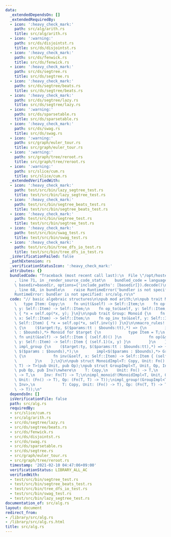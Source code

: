 ```yaml
---
data:
  _extendedDependsOn: []
  _extendedRequiredBy:
  - icon: ':heavy_check_mark:'
    path: src/alg/arith.rs
    title: src/alg/arith.rs
  - icon: ':warning:'
    path: src/ds/disjointst.rs
    title: src/ds/disjointst.rs
  - icon: ':heavy_check_mark:'
    path: src/ds/fenwick.rs
    title: src/ds/fenwick.rs
  - icon: ':heavy_check_mark:'
    path: src/ds/segtree.rs
    title: src/ds/segtree.rs
  - icon: ':heavy_check_mark:'
    path: src/ds/segtree/beats.rs
    title: src/ds/segtree/beats.rs
  - icon: ':heavy_check_mark:'
    path: src/ds/segtree/lazy.rs
    title: src/ds/segtree/lazy.rs
  - icon: ':warning:'
    path: src/ds/sparsetable.rs
    title: src/ds/sparsetable.rs
  - icon: ':heavy_check_mark:'
    path: src/ds/swag.rs
    title: src/ds/swag.rs
  - icon: ':warning:'
    path: src/graph/euler_tour.rs
    title: src/graph/euler_tour.rs
  - icon: ':warning:'
    path: src/graph/tree/reroot.rs
    title: src/graph/tree/reroot.rs
  - icon: ':warning:'
    path: src/slice/cum.rs
    title: src/slice/cum.rs
  _extendedVerifiedWith:
  - icon: ':heavy_check_mark:'
    path: test/src/bin/lazy_segtree_test.rs
    title: test/src/bin/lazy_segtree_test.rs
  - icon: ':heavy_check_mark:'
    path: test/src/bin/segtree_beats_test.rs
    title: test/src/bin/segtree_beats_test.rs
  - icon: ':heavy_check_mark:'
    path: test/src/bin/segtree_test.rs
    title: test/src/bin/segtree_test.rs
  - icon: ':heavy_check_mark:'
    path: test/src/bin/swag_test.rs
    title: test/src/bin/swag_test.rs
  - icon: ':heavy_check_mark:'
    path: test/src/bin/tree_dfs_io_test.rs
    title: test/src/bin/tree_dfs_io_test.rs
  _isVerificationFailed: false
  _pathExtension: rs
  _verificationStatusIcon: ':heavy_check_mark:'
  attributes: {}
  bundledCode: "Traceback (most recent call last):\n  File \"/opt/hostedtoolcache/Python/3.9.1/x64/lib/python3.9/site-packages/onlinejudge_verify/documentation/build.py\"\
    , line 71, in _render_source_code_stat\n    bundled_code = language.bundle(stat.path,\
    \ basedir=basedir, options={'include_paths': [basedir]}).decode()\n  File \"/opt/hostedtoolcache/Python/3.9.1/x64/lib/python3.9/site-packages/onlinejudge_verify/languages/user_defined.py\"\
    , line 68, in bundle\n    raise RuntimeError('bundler is not specified: {}'.format(path.as_posix()))\n\
    RuntimeError: bundler is not specified: src/alg.rs\n"
  code: "// basic algebraic structures\n\npub mod arith;\n\npub trait Monoid {\n \
    \   type Item: Copy;\n    fn unit(&self) -> Self::Item;\n    fn op(&self, x: Self::Item,\
    \ y: Self::Item) -> Self::Item;\n    fn op_to(&self, y: Self::Item, x: &mut Self::Item)\
    \ { *x = self.op(*x, y); }\n}\n\npub trait Group: Monoid {\n    fn inv(&self,\
    \ x: Self::Item) -> Self::Item;\n    fn op_inv_to(&self, y: Self::Item, x: &mut\
    \ Self::Item) { *x = self.op(*x, self.inv(y)) }\n}\n\nmacro_rules! impl_monoid\
    \ {\n    ($target:ty, $($params:tt : $bounds:tt),*) => {\n        impl<$($params\
    \ : $bounds),*> Monoid for $target {\n            type Item = T;\n           \
    \ fn unit(&self) -> Self::Item { (self.0)() }\n            fn op(&self, x: Self::Item,\
    \ y: Self::Item) -> Self::Item { (self.1)(x, y) }\n        }\n    };\n}\n\nmacro_rules!\
    \ impl_group {\n    ($target:ty, $($params:tt : $bounds:tt),*) => {\n        impl_monoid!($target,\
    \ $($params : $bounds),*);\n        impl<$($params : $bounds),*> Group for $target\
    \ {\n            fn inv(&self, x: Self::Item) -> Self::Item { (self.2)(x) }\n\
    \        }\n    };\n}\n\npub struct MonoidImpl<T: Copy, Unit: Fn() -> T, Op: Fn(T,\
    \ T) -> T>(pub Unit, pub Op);\npub struct GroupImpl<T, Unit, Op, Inv>(pub Unit,\
    \ pub Op, pub Inv)\nwhere\n    T: Copy,\n    Unit: Fn() -> T,\n    Op: Fn(T, T)\
    \ -> T,\n    Inv: Fn(T) -> T;\n\nimpl_monoid!(MonoidImpl<T, Unit, Op>, T: Copy,\
    \ Unit: (Fn() -> T), Op: (Fn(T, T) -> T));\nimpl_group!(GroupImpl<T, Unit, Op,\
    \ Inv>,\n            T: Copy, Unit: (Fn() -> T), Op: (Fn(T, T) -> T), Inv: (Fn(T)\
    \ -> T));\n"
  dependsOn: []
  isVerificationFile: false
  path: src/alg.rs
  requiredBy:
  - src/slice/cum.rs
  - src/alg/arith.rs
  - src/ds/segtree/lazy.rs
  - src/ds/segtree/beats.rs
  - src/ds/fenwick.rs
  - src/ds/disjointst.rs
  - src/ds/swag.rs
  - src/ds/sparsetable.rs
  - src/ds/segtree.rs
  - src/graph/euler_tour.rs
  - src/graph/tree/reroot.rs
  timestamp: '2021-02-10 04:47:06+09:00'
  verificationStatus: LIBRARY_ALL_AC
  verifiedWith:
  - test/src/bin/segtree_test.rs
  - test/src/bin/segtree_beats_test.rs
  - test/src/bin/tree_dfs_io_test.rs
  - test/src/bin/swag_test.rs
  - test/src/bin/lazy_segtree_test.rs
documentation_of: src/alg.rs
layout: document
redirect_from:
- /library/src/alg.rs
- /library/src/alg.rs.html
title: src/alg.rs
---
```

